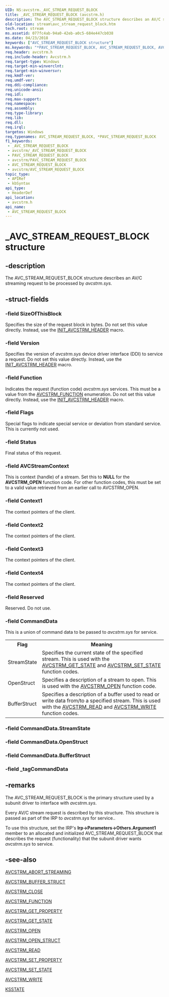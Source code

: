 ```yaml
---
UID: NS:avcstrm._AVC_STREAM_REQUEST_BLOCK
title: _AVC_STREAM_REQUEST_BLOCK (avcstrm.h)
description: The AVC_STREAM_REQUEST_BLOCK structure describes an AV/C streaming request to be processed by avcstrm.sys.
old-location: stream\avc_stream_request_block.htm
tech.root: stream
ms.assetid: 077fc4ab-94a0-42eb-a0c5-684e447cb038
ms.date: 04/23/2018
keywords: ["AVC_STREAM_REQUEST_BLOCK structure"]
ms.keywords: "*PAVC_STREAM_REQUEST_BLOCK, AVC_STREAM_REQUEST_BLOCK, AVC_STREAM_REQUEST_BLOCK structure [Streaming Media Devices], PAVC_STREAM_REQUEST_BLOCK, PAVC_STREAM_REQUEST_BLOCK structure pointer [Streaming Media Devices], _AVC_STREAM_REQUEST_BLOCK, avcsref_1ea2a63f-ba4a-4fc3-834c-0f0a88de5023.xml, avcstrm/AVC_STREAM_REQUEST_BLOCK, avcstrm/PAVC_STREAM_REQUEST_BLOCK, stream.avc_stream_request_block"
req.header: avcstrm.h
req.include-header: Avcstrm.h
req.target-type: Windows
req.target-min-winverclnt: 
req.target-min-winversvr: 
req.kmdf-ver: 
req.umdf-ver: 
req.ddi-compliance: 
req.unicode-ansi: 
req.idl: 
req.max-support: 
req.namespace: 
req.assembly: 
req.type-library: 
req.lib: 
req.dll: 
req.irql: 
targetos: Windows
req.typenames: AVC_STREAM_REQUEST_BLOCK, *PAVC_STREAM_REQUEST_BLOCK
f1_keywords:
 - _AVC_STREAM_REQUEST_BLOCK
 - avcstrm/_AVC_STREAM_REQUEST_BLOCK
 - PAVC_STREAM_REQUEST_BLOCK
 - avcstrm/PAVC_STREAM_REQUEST_BLOCK
 - AVC_STREAM_REQUEST_BLOCK
 - avcstrm/AVC_STREAM_REQUEST_BLOCK
topic_type:
 - APIRef
 - kbSyntax
api_type:
 - HeaderDef
api_location:
 - avcstrm.h
api_name:
 - AVC_STREAM_REQUEST_BLOCK
---
```


# _AVC_STREAM_REQUEST_BLOCK structure


## -description

The AVC_STREAM_REQUEST_BLOCK structure describes an AV/C streaming request to be processed by <i>avcstrm.sys</i>.

## -struct-fields

### -field SizeOfThisBlock

Specifies the size of the request block in bytes. Do not set this value directly. Instead, use the <a href="https://docs.microsoft.com/windows-hardware/drivers/ddi/avcstrm/nf-avcstrm-init_avcstrm_header">INIT_AVCSTRM_HEADER</a> macro.

### -field Version

Specifies the version of <i>avcstrm.sys</i> device driver interface (DDI) to service a request. Do not set this value directly. Instead, use the <a href="https://docs.microsoft.com/windows-hardware/drivers/ddi/avcstrm/nf-avcstrm-init_avcstrm_header">INIT_AVCSTRM_HEADER</a> macro.

### -field Function

Indicates the request (function code) <i>avcstrm.sys</i> services. This must be a value from the <a href="https://docs.microsoft.com/windows-hardware/drivers/ddi/avcstrm/ne-avcstrm-_avcstrm_function">AVCSTRM_FUNCTION</a> enumeration. Do not set this value directly. Instead, use the <a href="https://docs.microsoft.com/windows-hardware/drivers/ddi/avcstrm/nf-avcstrm-init_avcstrm_header">INIT_AVCSTRM_HEADER</a> macro.

### -field Flags

Special flags to indicate special service or deviation from standard service. This is currently not used.

### -field Status

Final status of this request.

### -field AVCStreamContext

This is context (handle) of a stream. Set this to <b>NULL</b> for the <b>AVCSTRM_OPEN</b> function code. For other function codes, this must be set to a valid value retrieved from an earlier call to AVCSTRM_OPEN.

### -field Context1

The context pointers of the client.

### -field Context2

The context pointers of the client.

### -field Context3

The context pointers of the client.

### -field Context4

The context pointers of the client.

### -field Reserved

Reserved. Do not use.

### -field CommandData

This is a union of command data to be passed to <i>avcstrm.sys</i> for service.

<table>
<tr>
<th>Flag</th>
<th>Meaning</th>
</tr>
<tr>
<td>
StreamState

</td>
<td>
Specifies the current state of the specified stream. This is used with the <a href="https://docs.microsoft.com/windows-hardware/drivers/stream/avcstrm-get-state">AVCSTRM_GET_STATE</a> and <a href="https://docs.microsoft.com/windows-hardware/drivers/stream/avcstrm-set-state">AVCSTRM_SET_STATE</a> function codes.

</td>
</tr>
<tr>
<td>
OpenStruct

</td>
<td>
Specifies a description of a stream to open. This is used with the <a href="https://docs.microsoft.com/windows-hardware/drivers/stream/avcstrm-open">AVCSTRM_OPEN</a> function code.

</td>
</tr>
<tr>
<td>
BufferStruct

</td>
<td>
Specifies a description of a buffer used to read or write data from/to a specified stream. This is used with the <a href="https://docs.microsoft.com/windows-hardware/drivers/stream/avcstrm-read">AVCSTRM_READ</a> and <a href="https://docs.microsoft.com/windows-hardware/drivers/stream/avcstrm-write">AVCSTRM_WRITE</a> function codes.

</td>
</tr>
</table>

### -field CommandData.StreamState

### -field CommandData.OpenStruct

### -field CommandData.BufferStruct

### -field _tagCommandData

## -remarks

The AVC_STREAM_REQUEST_BLOCK is the primary structure used by a subunit driver to interface with <i>avcstrm.sys</i>.

Every AV/C stream request is described by this structure. This structure is passed as part of the IRP to <i>avcstrm.sys</i> for service..

To use this structure, set the IRP's <b>Irp->Parameters->Others.Argument1</b> member to an allocated and initialized AVC_STREAM_REQUEST_BLOCK that describes the request (functionality) that the subunit driver wants <i>avcstrm.sys</i> to service.

## -see-also

<a href="https://docs.microsoft.com/windows-hardware/drivers/stream/avcstrm-abort-streaming">AVCSTRM_ABORT_STREAMING</a>



<a href="https://docs.microsoft.com/windows-hardware/drivers/ddi/avcstrm/ns-avcstrm-_avcstrm_buffer_struct">AVCSTRM_BUFFER_STRUCT</a>



<a href="https://docs.microsoft.com/windows-hardware/drivers/stream/avcstrm-close">AVCSTRM_CLOSE</a>



<a href="https://docs.microsoft.com/windows-hardware/drivers/ddi/avcstrm/ne-avcstrm-_avcstrm_function">AVCSTRM_FUNCTION</a>



<a href="https://docs.microsoft.com/windows-hardware/drivers/stream/avcstrm-get-property">AVCSTRM_GET_PROPERTY</a>



<a href="https://docs.microsoft.com/windows-hardware/drivers/stream/avcstrm-get-state">AVCSTRM_GET_STATE</a>



<a href="https://docs.microsoft.com/windows-hardware/drivers/stream/avcstrm-open">AVCSTRM_OPEN</a>



<a href="https://docs.microsoft.com/windows-hardware/drivers/ddi/avcstrm/ns-avcstrm-_avcstrm_open_struct">AVCSTRM_OPEN_STRUCT</a>



<a href="https://docs.microsoft.com/windows-hardware/drivers/stream/avcstrm-read">AVCSTRM_READ</a>



<a href="https://docs.microsoft.com/windows-hardware/drivers/stream/avcstrm-set-property">AVCSTRM_SET_PROPERTY</a>



<a href="https://docs.microsoft.com/windows-hardware/drivers/stream/avcstrm-set-state">AVCSTRM_SET_STATE</a>



<a href="https://docs.microsoft.com/windows-hardware/drivers/stream/avcstrm-write">AVCSTRM_WRITE</a>



<a href="https://docs.microsoft.com/windows-hardware/drivers/ddi/ks/ne-ks-ksstate">KSSTATE</a>

